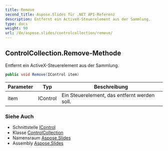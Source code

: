 ```yaml
---
title: Remove
second_title: Aspose.Slides für .NET API-Referenz
description: Entfernt ein ActiveX-Steuerelement aus der Sammlung.
type: docs
weight: 90
url: /de/aspose.slides/controlcollection/remove/
---
```


## ControlCollection.Remove-Methode

Entfernt ein ActiveX-Steuerelement aus der Sammlung.

```csharp
public void Remove(IControl item)
```

| Parameter | Typ | Beschreibung |
| --- | --- | --- |
| item | IControl | Ein Steuerelement, das entfernt werden soll. |

### Siehe Auch

* Schnittstelle [IControl](../../icontrol)
* Klasse [ControlCollection](../../controlcollection)
* Namensraum [Aspose.Slides](../../controlcollection)
* Assembly [Aspose.Slides](../../../)
